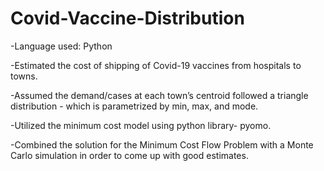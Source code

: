 # Covid-Vaccine-Distribution 

-Language used: Python

-Estimated the cost of shipping of Covid-19 vaccines from hospitals to towns. 

-Assumed the demand/cases at each town’s centroid followed a triangle distribution - which is parametrized by min, max, and mode. 

-Utilized the minimum cost model using python library- pyomo. 

-Combined the solution for the Minimum Cost Flow Problem with a Monte Carlo simulation in order to come up with good estimates.

